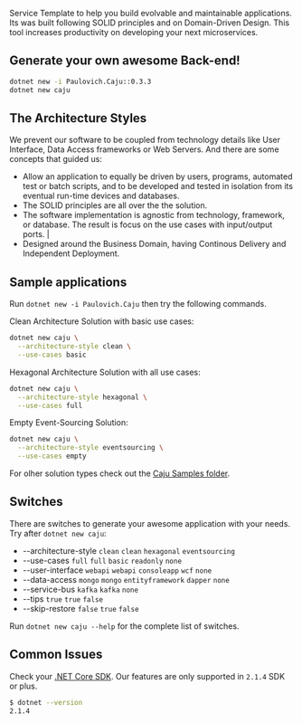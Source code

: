 Service Template to help you build evolvable and maintainable applications. Its was built following SOLID principles and on Domain-Driven Design. This tool increases productivity on developing your next microservices.

## Generate your own awesome Back-end!

```sh
dotnet new -i Paulovich.Caju::0.3.3
dotnet new caju
```

## The Architecture Styles

We prevent our software to be coupled from technology details like User Interface, Data Access frameworks or Web Servers. And there are some concepts that guided us:

* Allow an application to equally be driven by users, programs, automated test or batch scripts, and to be developed and tested in isolation from its eventual run-time devices and databases.
* The SOLID principles are all over the the solution.
* The software implementation is agnostic from technology, framework, or database. The result is focus on the  use cases with input/output ports. |
* Designed around the Business Domain, having Continous Delivery and Independent Deployment.

## Sample applications

Run `dotnet new -i Paulovich.Caju` then try the following commands.

Clean Architecture Solution with basic use cases:

```sh
dotnet new caju \
  --architecture-style clean \
  --use-cases basic
```

Hexagonal Architecture Solution with all use cases:

```sh
dotnet new caju \
  --architecture-style hexagonal \
  --use-cases full
```

Empty Event-Sourcing Solution:

```sh
dotnet new caju \
  --architecture-style eventsourcing \
  --use-cases empty
```

For olher solution types check out the [Caju Samples folder](https://github.com/ivanpaulovich/caju/tree/master/samples).

## Switches

There are switches to generate your awesome application with your needs. Try after `dotnet new caju`:

* --architecture-style `clean` `clean` `hexagonal` `eventsourcing`
* --use-cases `full` `full` `basic` `readonly` `none`
* --user-interface `webapi` `webapi` `consoleapp` `wcf` `none`
* --data-access `mongo` `mongo` `entityframework` `dapper` `none`
* --service-bus `kafka` `kafka` `none`
* --tips `true` `true` `false`
* --skip-restore `false` `true` `false`

Run `dotnet new caju --help` for the complete list of switches.

## Common Issues

Check your [.NET Core SDK](https://www.microsoft.com/net/download/windows). Our features are only supported in `2.1.4` SDK or plus.

```sh
$ dotnet --version
2.1.4
```
